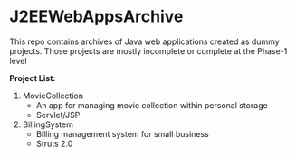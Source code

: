 # J2EEWebAppsArchive
This repo contains archives of Java web applications created as dummy projects. Those projects are mostly incomplete or complete at the Phase-1 level

**Project List:**
1. MovieCollection
      - An app for managing movie collection within personal storage
      - Servlet/JSP
2. BillingSystem 
      - Billing management system for small business
      - Struts 2.0
